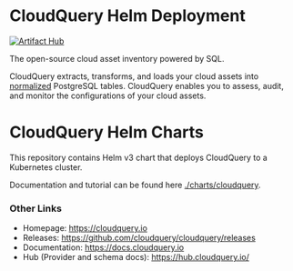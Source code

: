 # CloudQuery Helm Deployment


[![Artifact Hub](https://img.shields.io/endpoint?url=https://artifacthub.io/badge/repository/cloudquery)](https://artifacthub.io/packages/search?repo=cloudquery)

The open-source cloud asset inventory powered by SQL.

CloudQuery extracts, transforms, and loads your cloud assets into [normalized](https://hub.cloudquery.io) PostgreSQL tables. CloudQuery enables you to assess, audit, and monitor the configurations of your cloud assets.

# CloudQuery Helm Charts

This repository contains Helm v3 chart that deploys CloudQuery to a Kubernetes cluster.

Documentation and tutorial can be found here [./charts/cloudquery](./charts/cloudquery).

### Other Links

- Homepage: https://cloudquery.io
- Releases: https://github.com/cloudquery/cloudquery/releases
- Documentation: https://docs.cloudquery.io
- Hub (Provider and schema docs): https://hub.cloudquery.io/
